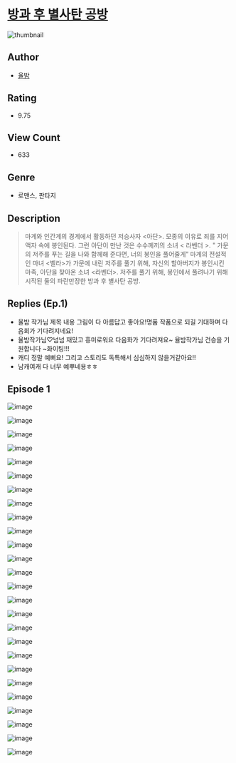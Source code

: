 # [방과 후 별사탄 공방](https://comic.naver.com/challenge/list?titleId=810968)
![thumbnail](https://image-comic.pstatic.net/user_contents_data/challenge_comic/2023/05/25/332252/upload_3474352519434757177_480x623.jpeg)

## Author
- [율밤](https://comic.naver.com/artistTitle?id=332252)

## Rating
- 9.75

## View Count
- 633

## Genre
- 로맨스, 판타지

## Description
> 마계와 인간계의 경계에서 활동하던 저승사자 <아단>. 모종의 이유로 죄를 지어 액자 속에 봉인된다. 그런 아단이 만난 것은 수수께끼의 소녀 < 라벤더 >. " 가문의 저주를 푸는 길을 나와 함께해 준다면, 너의 봉인을 풀어줄게” 마계의 전설적인 마녀 <벨라>가 가문에 내린 저주를 풀기 위해, 자신의 할아버지가 봉인시킨 마족, 아단을 찾아온 소녀 <라벤더>. 저주를 풀기 위해, 봉인에서 풀려나기 위해 시작된 둘의 파란만장한 방과 후 별사탄 공방.

## Replies (Ep.1)
- 율밤 작가님 제목 내용 그림이 다 아름답고 좋아요!명품 작품으로 되길 기대하며 다음회가 기다려지네요!
- 율밤작가님♡넘넘 재밌고 흥미로워요 다음화가 기다려져요~ 율밤작가님 건승을 기원합니다 ~화이팅!!!
- 캐디 정말 예뻐요! 그리고 스토리도 독특해서 심심하지 않을거같아요!!
- 남캐여캐 다 너무 예뿌네용ㅎㅎ

## Episode 1
![image](https://image-comic.pstatic.net/user_contents_data/challenge_comic/2023/05/25/332252/upload_3905293095972386873.jpeg)

![image](https://image-comic.pstatic.net/user_contents_data/challenge_comic/2023/05/25/332252/upload_3558468667156488752.jpeg)

![image](https://image-comic.pstatic.net/user_contents_data/challenge_comic/2023/05/25/332252/upload_7162523730658682164.jpeg)

![image](https://image-comic.pstatic.net/user_contents_data/challenge_comic/2023/05/25/332252/upload_7234250173356323384.jpeg)

![image](https://image-comic.pstatic.net/user_contents_data/challenge_comic/2023/05/25/332252/upload_7089899896655274807.jpeg)

![image](https://image-comic.pstatic.net/user_contents_data/challenge_comic/2023/05/25/332252/upload_3919931805628118882.jpeg)

![image](https://image-comic.pstatic.net/user_contents_data/challenge_comic/2023/05/25/332252/upload_7161112875965506610.jpeg)

![image](https://image-comic.pstatic.net/user_contents_data/challenge_comic/2023/05/25/332252/upload_4051046363186869555.jpeg)

![image](https://image-comic.pstatic.net/user_contents_data/challenge_comic/2023/05/25/332252/upload_3631364076186592611.jpeg)

![image](https://image-comic.pstatic.net/user_contents_data/challenge_comic/2023/05/25/332252/upload_3544951039259600486.jpeg)

![image](https://image-comic.pstatic.net/user_contents_data/challenge_comic/2023/05/25/332252/upload_3474076734598691172.jpeg)

![image](https://image-comic.pstatic.net/user_contents_data/challenge_comic/2023/05/25/332252/upload_4063152200873108065.jpeg)

![image](https://image-comic.pstatic.net/user_contents_data/challenge_comic/2023/05/25/332252/upload_7291666876633211746.jpeg)

![image](https://image-comic.pstatic.net/user_contents_data/challenge_comic/2023/05/25/332252/upload_7305458953795876662.jpeg)

![image](https://image-comic.pstatic.net/user_contents_data/challenge_comic/2023/05/25/332252/upload_3486967417512813617.jpeg)

![image](https://image-comic.pstatic.net/user_contents_data/challenge_comic/2023/05/25/332252/upload_7076059239170663216.jpeg)

![image](https://image-comic.pstatic.net/user_contents_data/challenge_comic/2023/05/25/332252/upload_7377286727640639025.jpeg)

![image](https://image-comic.pstatic.net/user_contents_data/challenge_comic/2023/05/25/332252/upload_7378640239338873654.jpeg)

![image](https://image-comic.pstatic.net/user_contents_data/challenge_comic/2023/05/25/332252/upload_3907264542654292325.jpeg)

![image](https://image-comic.pstatic.net/user_contents_data/challenge_comic/2023/05/25/332252/upload_3977635270265091686.jpeg)

![image](https://image-comic.pstatic.net/user_contents_data/challenge_comic/2023/05/25/332252/upload_7377570423068058979.jpeg)

![image](https://image-comic.pstatic.net/user_contents_data/challenge_comic/2023/05/25/332252/upload_7003998137017001571.jpeg)

![image](https://image-comic.pstatic.net/user_contents_data/challenge_comic/2023/05/25/332252/upload_7148960168053125684.jpeg)

![image](https://image-comic.pstatic.net/user_contents_data/challenge_comic/2023/05/25/332252/upload_3762538008212026419.jpeg)

![image](https://image-comic.pstatic.net/user_contents_data/challenge_comic/2023/05/25/332252/upload_7364567607178246242.jpeg)

![image](https://image-comic.pstatic.net/user_contents_data/challenge_comic/2023/05/25/332252/upload_3559310884473430369.jpeg)
